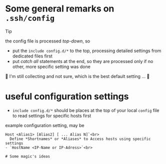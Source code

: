 # Some general remarks on `.ssh/config`

> [!TIP]
> the config file is processed *top-down*, so
>  - put the `include config.d/*` to the top, processing detailed settings from dedicated files first
>  - put *catch all* statements at the end, so they are processed only if no other, more specific setting was done

🚧 I'm still collecting and not sure, which is the best default setting ... 🚧

# useful configuration settings
- `include config.d/*` should be places at the top of your local `config` file to read settings for specific hosts first

example configuration setting, may be 
```
Host <Alias1> [Alias2] [ ... Alias N]`<br>
  Define *Shortnames* or *Aliases* to Access hosts using specific settings
- `HostName <IP-Name or IP-Adress>`<br>

# Some magic's ideas
